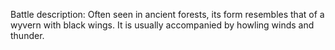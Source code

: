 Battle description:
Often seen in ancient forests, its form resembles that of a wyvern with black wings. It is usually accompanied by howling winds and thunder.